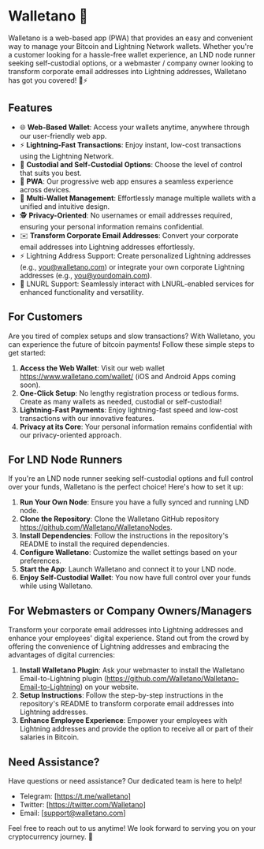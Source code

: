 # Walletano 🚀

Walletano is a web-based app (PWA) that provides an easy and convenient way to manage your Bitcoin and Lightning Network wallets. Whether you're a customer looking for a hassle-free wallet experience, an LND node runner seeking self-custodial options, or a webmaster / company owner looking to transform corporate email addresses into Lightning addresses, Walletano has got you covered! 💼⚡️

## Features

- 🌐 **Web-Based Wallet**: Access your wallets anytime, anywhere through our user-friendly web app.
- ⚡️ **Lightning-Fast Transactions**: Enjoy instant, low-cost transactions using the Lightning Network.
- 🔐 **Custodial and Self-Custodial Options**: Choose the level of control that suits you best.
- 📱 **PWA**: Our progressive web app ensures a seamless experience across devices.
- 🔄 **Multi-Wallet Management**: Effortlessly manage multiple wallets with a unified and intuitive design.
- 🕵️ **Privacy-Oriented**: No usernames or email addresses required, ensuring your personal information remains confidential.
- ✉️ **Transform Corporate Email Addresses**: Convert your corporate email addresses into Lightning addresses effortlessly.
- ⚡️ Lightning Address Support: Create personalized Lightning addresses (e.g., you@walletano.com) or integrate your own corporate Lightning addresses (e.g., you@yourdomain.com).
- 🔄 LNURL Support: Seamlessly interact with LNURL-enabled services for enhanced functionality and versatility.

## For Customers

Are you tired of complex setups and slow transactions? With Walletano, you can experience the future of bitcoin payments! Follow these simple steps to get started:

1. **Access the Web Wallet**: Visit our web wallet https://www.walletano.com/wallet/ (iOS and Android Apps coming soon).
2. **One-Click Setup**: No lengthy registration process or tedious forms. Create as many wallets as needed, custodial or self-custodial!
3. **Lightning-Fast Payments**: Enjoy lightning-fast speed and low-cost transactions with our innovative features.
4. **Privacy at its Core**: Your personal information remains confidential with our privacy-oriented approach.

## For LND Node Runners

If you're an LND node runner seeking self-custodial options and full control over your funds, Walletano is the perfect choice! Here's how to set it up:

1. **Run Your Own Node**: Ensure you have a fully synced and running LND node.
2. **Clone the Repository**: Clone the Walletano GitHub repository https://github.com/Walletano/WalletanoNodes.
3. **Install Dependencies**: Follow the instructions in the repository's README to install the required dependencies.
4. **Configure Walletano**: Customize the wallet settings based on your preferences.
5. **Start the App**: Launch Walletano and connect it to your LND node.
6. **Enjoy Self-Custodial Wallet**: You now have full control over your funds while using Walletano.

## For Webmasters or Company Owners/Managers

Transform your corporate email addresses into Lightning addresses and enhance your employees' digital experience. Stand out from the crowd by offering the convenience of Lightning addresses and embracing the advantages of digital currencies:

1. **Install Walletano Plugin**: Ask your webmaster to install the Walletano Email-to-Lightning plugin (https://github.com/Walletano/Walletano-Email-to-Lightning) on your website.
2. **Setup Instructions**: Follow the step-by-step instructions in the repository's README to transform corporate email addresses into Lightning addresses.
3. **Enhance Employee Experience**: Empower your employees with Lightning addresses and provide the option to receive all or part of their salaries in Bitcoin.

## Need Assistance?

Have questions or need assistance? Our dedicated team is here to help!

- Telegram: [https://t.me/walletano]
- Twitter: [https://twitter.com/Walletano]
- Email: [support@walletano.com]

Feel free to reach out to us anytime! We look forward to serving you on your cryptocurrency journey. 🌟

